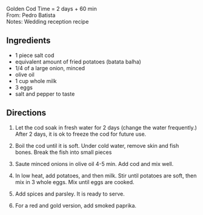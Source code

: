 Golden Cod
Time = 2 days + 60 min\
From: Pedro Batista\
Notes: Wedding reception recipe

**Ingredients**
----
-   1 piece salt cod
-   equivalent amount of fried potatoes (batata balha)
-   1/4 of a large onion, minced
-   olive oil
-   1 cup whole milk
-   3 eggs
-   salt and pepper to taste


**Directions**
----
1.  Let the cod soak in fresh water for 2 days (change the water frequently.) After 2 days, it is ok to freeze the cod for future use. 

2.  Boil the cod until it is soft. Under cold water, remove skin and fish bones. Break the fish into small pieces

3.  Saute minced onions in olive oil 4-5 min. Add cod and mix well. 

4.  In low heat, add potatoes, and then milk. Stir until potatoes are soft, then mix in 3 whole eggs. Mix until eggs are cooked.

5.  Add spices and parsley. It is ready to serve. 

6.  For a red and gold version, add smoked paprika. 
